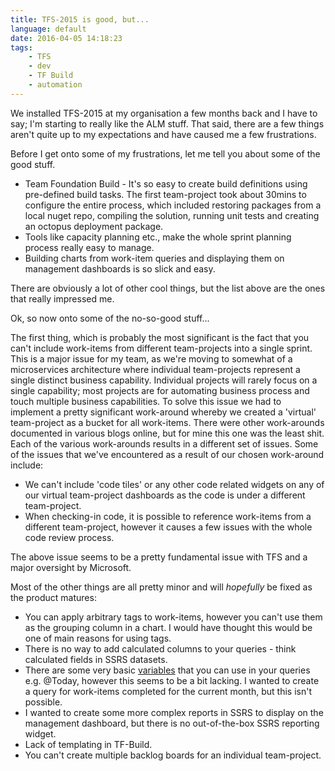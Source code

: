 ```yaml
---
title: TFS-2015 is good, but...
language: default
date: 2016-04-05 14:18:23
tags:
	- TFS
	- dev
	- TF Build
	- automation
---
```


We installed TFS-2015 at my organisation a few months back and I have to say; I'm starting to really like the ALM stuff. That said, there are a few things aren't quite up to my expectations and have caused me a few frustrations.

Before I get onto some of my frustrations, let me tell you about some of the good stuff.
* Team Foundation Build - It's so easy to create build definitions using pre-defined build tasks. The first team-project took about 30mins to configure the entire process, which included restoring packages from a local nuget repo, compiling the solution, running unit tests and creating an octopus deployment package.
* Tools like capacity planning etc., make the whole sprint planning process really easy to manage.
* Building charts from work-item queries and displaying them on management dashboards is so slick and easy.

There are obviously a lot of other cool things, but the list above are the ones that really impressed me.

Ok, so now onto some of the no-so-good stuff...

The first thing, which is probably the most significant is the fact that you can't include work-items from different team-projects into a single sprint. This is a major issue for my team, as we're moving to somewhat of a microservices architecture where individual team-projects represent a single distinct business capability. Individual projects will rarely focus on a single capability; most projects are for automating business process and touch multiple business capabilities. To solve this issue we had to implement a pretty significant work-around whereby we created a 'virtual' team-project as a bucket for all work-items. There were other work-arounds documented in various blogs online, but for mine this one was the least shit. Each of the various work-arounds results in a different set of issues. Some of the issues that we've encountered as a result of our chosen work-around include:
* We can't include 'code tiles' or any other code related widgets on any of our virtual team-project dashboards as the code is under a different team-project.
* When checking-in code, it is possible to reference work-items from a different team-project, however it causes a few issues with the whole code review process.

The above issue seems to be a pretty fundamental issue with TFS and a major oversight by Microsoft.

Most of the other things are all pretty minor and will *hopefully* be fixed as the product matures:
* You can apply arbitrary tags to work-items, however you can't use them as the grouping column in a chart. I would have thought this would be one of main reasons for using tags.
* There is no way to add calculated columns to your queries - think calculated fields in SSRS datasets.
* There are some very basic [variables](https://msdn.microsoft.com/en-us/library/dd286638.aspx#qvariables) that you can use in your queries e.g. @Today, however this seems to be a bit lacking. I wanted to create a query for work-items completed for the current month, but this isn't possible.
* I wanted to create some more complex reports in SSRS to display on the management dashboard, but there is no out-of-the-box SSRS reporting widget.
* Lack of templating in TF-Build.
* You can't create multiple backlog boards for an individual team-project.